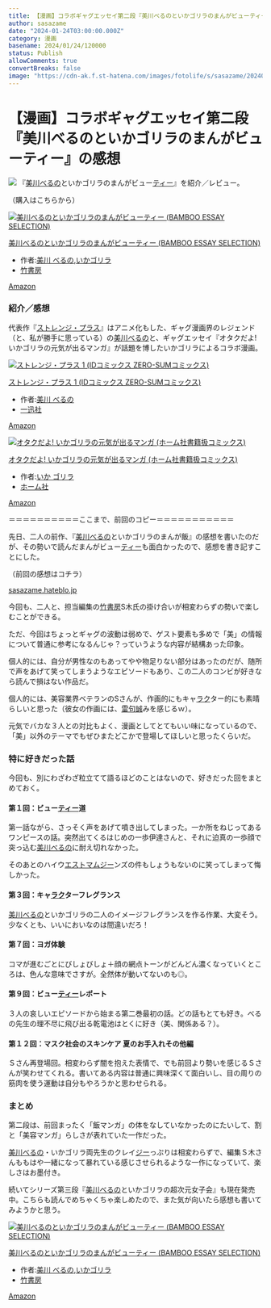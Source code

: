 ```yaml
---
title: 【漫画】コラボギャグエッセイ第二段『美川べるのといかゴリラのまんがビューティー』の感想
author: sasazame
date: "2024-01-24T03:00:00.000Z"
category: 漫画
basename: 2024/01/24/120000
status: Publish
allowComments: true
convertBreaks: false
image: "https://cdn-ak.f.st-hatena.com/images/fotolife/s/sasazame/20240119/20240119190652.png"
---
```

# 【漫画】コラボギャグエッセイ第二段『美川べるのといかゴリラのまんがビューティー』の感想

![](https://cdn-ak.f.st-hatena.com/images/fotolife/s/sasazame/20240119/20240119190652.png) 『[美川べるの](https://d.hatena.ne.jp/keyword/%C8%FE%C0%EE%A4%D9%A4%EB%A4%CE)といかゴリラのまんがビュー[ティー](https://d.hatena.ne.jp/keyword/%A5%C6%A5%A3%A1%BC)』を紹介／レビュー。

（購入はこちらから）

[![美川べるのといかゴリラのまんがビューティー (BAMBOO ESSAY SELECTION)](https://m.media-amazon.com/images/I/51DxtgIY-QL._SL500_.jpg "美川べるのといかゴリラのまんがビューティー (BAMBOO ESSAY SELECTION)")](https://www.amazon.co.jp/dp/4801930832?tag=mochig08-22&linkCode=ogi&th=1&psc=1)

[美川べるのといかゴリラのまんがビューティー (BAMBOO ESSAY SELECTION)](https://www.amazon.co.jp/dp/4801930832?tag=mochig08-22&linkCode=ogi&th=1&psc=1)

-   作者:[美川 べるの](https://d.hatena.ne.jp/keyword/%C8%FE%C0%EE%20%A4%D9%A4%EB%A4%CE),[いかゴリラ](https://d.hatena.ne.jp/keyword/%A4%A4%A4%AB%A5%B4%A5%EA%A5%E9)
-   [竹書房](https://d.hatena.ne.jp/keyword/%C3%DD%BD%F1%CB%BC)

[Amazon](https://www.amazon.co.jp/dp/4801930832?tag=mochig08-22&linkCode=ogi&th=1&psc=1)

<!-- Extended Body -->

### 紹介／感想

代表作『[ストレンジ・プラス](https://d.hatena.ne.jp/keyword/%A5%B9%A5%C8%A5%EC%A5%F3%A5%B8%A1%A6%A5%D7%A5%E9%A5%B9)』はアニメ化もした、ギャグ漫画界のレジェンド （と、私が勝手に思っている）の[美川べるの](https://d.hatena.ne.jp/keyword/%C8%FE%C0%EE%A4%D9%A4%EB%A4%CE)と、ギャグエッセイ『オタクだよ! いかゴリラの元気が出るマンガ』が話題を博したいかゴリラによるコラボ漫画。

[![ストレンジ・プラス 1 (IDコミックス ZERO-SUMコミックス)](https://m.media-amazon.com/images/I/51YSp6vXXXL._SL500_.jpg "ストレンジ・プラス 1 (IDコミックス ZERO-SUMコミックス)")](https://www.amazon.co.jp/dp/4758050228?tag=mochig08-22&linkCode=ogi&th=1&psc=1)

[ストレンジ・プラス 1 (IDコミックス ZERO-SUMコミックス)](https://www.amazon.co.jp/dp/4758050228?tag=mochig08-22&linkCode=ogi&th=1&psc=1)

-   作者:[美川 べるの](https://d.hatena.ne.jp/keyword/%C8%FE%C0%EE%20%A4%D9%A4%EB%A4%CE)
-   [一迅社](https://d.hatena.ne.jp/keyword/%B0%EC%BF%D7%BC%D2)

[Amazon](https://www.amazon.co.jp/dp/4758050228?tag=mochig08-22&linkCode=ogi&th=1&psc=1)

[![オタクだよ! いかゴリラの元気が出るマンガ (ホーム社書籍扱コミックス)](https://m.media-amazon.com/images/I/51QegE6nMyL._SL500_.jpg "オタクだよ! いかゴリラの元気が出るマンガ (ホーム社書籍扱コミックス)")](https://www.amazon.co.jp/dp/4834284840?tag=mochig08-22&linkCode=ogi&th=1&psc=1)

[オタクだよ! いかゴリラの元気が出るマンガ (ホーム社書籍扱コミックス)](https://www.amazon.co.jp/dp/4834284840?tag=mochig08-22&linkCode=ogi&th=1&psc=1)

-   作者:[いか ゴリラ](https://d.hatena.ne.jp/keyword/%A4%A4%A4%AB%20%A5%B4%A5%EA%A5%E9)
-   [ホーム社](https://d.hatena.ne.jp/keyword/%A5%DB%A1%BC%A5%E0%BC%D2)

[Amazon](https://www.amazon.co.jp/dp/4834284840?tag=mochig08-22&linkCode=ogi&th=1&psc=1)

＝＝＝＝＝＝＝＝＝＝ここまで、前回のコピー＝＝＝＝＝＝＝＝＝＝＝

先日、二人の前作、『[美川べるの](https://d.hatena.ne.jp/keyword/%C8%FE%C0%EE%A4%D9%A4%EB%A4%CE)といかゴリラのまんが飯』の感想を書いたのだが、その勢いで読んだまんがビュー[ティー](https://d.hatena.ne.jp/keyword/%A5%C6%A5%A3%A1%BC)も面白かったので、感想を書き記すことにした。

（前回の感想はコチラ）

[sasazame.hateblo.jp](https://sasazame.hateblo.jp/entry/2024/01/18/120000)

今回も、二人と、担当編集の[竹書房](https://d.hatena.ne.jp/keyword/%C3%DD%BD%F1%CB%BC)S木氏の掛け合いが相変わらずの勢いで楽しむことができる。

ただ、今回はちょっとギャグの波動は弱めで、ゲスト要素も多めで「美」の情報について普通に参考になるんじゃ？っていうような内容が結構あった印象。

個人的には、自分が男性なのもあってやや物足りない部分はあったのだが、随所で声をあげて笑ってしまうようなエピソードもあり、この二人のコンビが好きなら読んで損はない作品だ。

  

個人的には、美容業界ベテランのSさんが、作画的にもキャ[ラク](https://d.hatena.ne.jp/keyword/%A5%E9%A5%AF)ター的にも素晴らしいと思った（彼女の作画には、[雷句誠](https://d.hatena.ne.jp/keyword/%CD%EB%B6%E7%C0%BF)みを感じるｗ）。

元気でバカな３人との対比もよく、漫画としてとてもいい味になっているので、「美」以外のテーマでもぜひまたどこかで登場してほしいと思ったくらいだ。

### 特に好きだった話

今回も、別にわざわざ粒立てて語るほどのことはないので、好きだった回をまとめておく。

#### 第１回：ビュー[ティー](https://d.hatena.ne.jp/keyword/%A5%C6%A5%A3%A1%BC)道

第一話ながら、さっそく声をあげて噴き出してしまった。一か所をねじってあるワンピースの話。突然出てくるはじめの一歩伊達さんと、それに迫真の一歩顔で突っ込む[美川べるの](https://d.hatena.ne.jp/keyword/%C8%FE%C0%EE%A4%D9%A4%EB%A4%CE)に耐え切れなかった。

そのあとのハイウ[エス](https://d.hatena.ne.jp/keyword/%A5%A8%A5%B9)[トマム](https://d.hatena.ne.jp/keyword/%A5%C8%A5%DE%A5%E0)[ジー](https://d.hatena.ne.jp/keyword/%A5%B8%A1%BC)ンズの件もしょうもないのに笑ってしまって悔しかった。

#### 第３回：キャ[ラク](https://d.hatena.ne.jp/keyword/%A5%E9%A5%AF)ターフレグランス

[美川べるの](https://d.hatena.ne.jp/keyword/%C8%FE%C0%EE%A4%D9%A4%EB%A4%CE)といかゴリラの二人のイメージフレグランスを作る作業、大変そう。少なくとも、いいにおいなのは間違いだろ！

#### 第７回：ヨガ体験

コマが進むごとにびしょびしょ＋顔の網点トーンがどんどん濃くなっていくところは、色んな意味でさすが。全然体が動いてないのも◎。

#### 第９回：ビュー[ティー](https://d.hatena.ne.jp/keyword/%A5%C6%A5%A3%A1%BC)レポート

３人の哀しいエピソードから始まる第二巻最初の話。どの話もとても好き。べるの先生の理不尽に飛び出る乾電池はとくに好き（美、関係ある？）。

#### 第１２回：マスク社会のスキンケア 夏のお手入れその他編

Ｓさん再登場回。相変わらず闇を抱えた表情で、でも前回より勢いを感じるＳさんが笑わせてくれる。書いてある内容は普通に興味深くて面白いし、目の周りの筋肉を使う運動は自分もやろうかと思わせられる。

### まとめ

第二段は、前回まったく「飯マンガ」の体をなしていなかったのにたいして、割と「美容マンガ」らしさが表れていた一作だった。

[美川べるの](https://d.hatena.ne.jp/keyword/%C8%FE%C0%EE%A4%D9%A4%EB%A4%CE)・いかゴリラ両先生のクレイ[ジー](https://d.hatena.ne.jp/keyword/%A5%B8%A1%BC)っぷりは相変わらずで、編集Ｓ木さんももはや一緒になって暴れている感じさせられるような一作になっていて、楽しさはお墨付き。

続いてシリーズ第三段『[美川べるの](https://d.hatena.ne.jp/keyword/%C8%FE%C0%EE%A4%D9%A4%EB%A4%CE)といかゴリラの超次元女子会』も現在発売中。こちらも読んでめちゃくちゃ楽しめたので、また気が向いたら感想も書いてみようかと思う。

[![美川べるのといかゴリラのまんがビューティー (BAMBOO ESSAY SELECTION)](https://m.media-amazon.com/images/I/51DxtgIY-QL._SL500_.jpg "美川べるのといかゴリラのまんがビューティー (BAMBOO ESSAY SELECTION)")](https://www.amazon.co.jp/dp/4801930832?tag=mochig08-22&linkCode=ogi&th=1&psc=1)

[美川べるのといかゴリラのまんがビューティー (BAMBOO ESSAY SELECTION)](https://www.amazon.co.jp/dp/4801930832?tag=mochig08-22&linkCode=ogi&th=1&psc=1)

-   作者:[美川 べるの](https://d.hatena.ne.jp/keyword/%C8%FE%C0%EE%20%A4%D9%A4%EB%A4%CE),[いかゴリラ](https://d.hatena.ne.jp/keyword/%A4%A4%A4%AB%A5%B4%A5%EA%A5%E9)
-   [竹書房](https://d.hatena.ne.jp/keyword/%C3%DD%BD%F1%CB%BC)

[Amazon](https://www.amazon.co.jp/dp/4801930832?tag=mochig08-22&linkCode=ogi&th=1&psc=1)